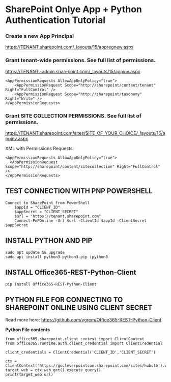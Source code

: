 # SharePoint Onlye App + Python Authentication Tutorial

### Create a new App Principal
https://TENANT.sharepoint.com/_layouts/15/appregnew.aspx


### Grant tenant-wide permissions. See full list of permissions.
https://TENANT.-admin.sharepoint.com/_layouts/15/appinv.aspx
```
<AppPermissionRequests AllowAppOnlyPolicy="true">
	<AppPermissionRequest Scope="http://sharepoint/content/tenant" Right="FullControl" />
	<AppPermissionRequest Scope="http://sharepoint/taxonomy" Right="Write" />
</AppPermissionRequests>
```


### Grant SITE COLLECTION PERMISSIONS. See full list of permissions.
https://TENANT.sharepoint.com/sites/SITE_OF_YOUR_CHOICE/_layouts/15/appinv.aspx

XML with Permissions Requests:
```
<AppPermissionRequests AllowAppOnlyPolicy="true">
  <AppPermissionRequest Scope="http://sharepoint/content/sitecollection" Right="FullControl" />
</AppPermissionRequests>
```


## TEST CONNECTION WITH PNP POWERSHELL

```
Connect to SharePoint from PowerShell
	$appId = "CLIENT_ID"
	$appSecret = "CLIENT_SECRET"
	$url = "https://tenant.sharepoint.com"
	Connect-PnPOnline -Url $url -ClientId $appId -ClientSecret $appSecret
```


## INSTALL PYTHON AND PIP

```
sudo apt update && upgrade
sudo apt install python3 python3-pip ipython3
```


## INSTALL  Office365-REST-Python-Client 
```
pip install Office365-REST-Python-Client
```



## PYTHON FILE FOR CONNECTING TO SHAREPOINT ONLINE USING CLIENT SECRET

Read more here: https://github.com/vgrem/Office365-REST-Python-Client

**Python File contents**

```
from office365.sharepoint.client_context import ClientContext
from office365.runtime.auth.client_credential import ClientCredential

client_credentials = ClientCredential('CLIENT_ID','CLIENT_SECRET')

ctx = ClientContext('https://gocleverpointcom.sharepoint.com/sites/hubclb').with_credentials(client_credentials)
target_web = ctx.web.get().execute_query()
print(target_web.url)
```


